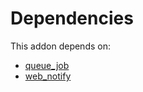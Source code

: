 # Dependencies

This addon depends on:

- [queue_job](https://github.com/bringout/oca-technical)
- [web_notify](https://github.com/bringout/oca-technical)
